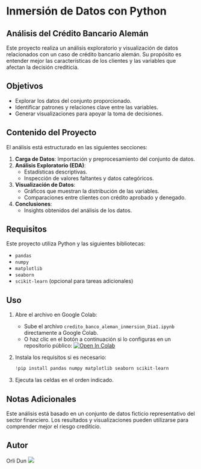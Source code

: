 # Inmersión de Datos con Python
## Análisis del Crédito Bancario Alemán

Este proyecto realiza un análisis exploratorio y visualización de datos relacionados con un caso de crédito bancario alemán. Su propósito es entender mejor las características de los clientes y las variables que afectan la decisión crediticia.

## Objetivos
- Explorar los datos del conjunto proporcionado.
- Identificar patrones y relaciones clave entre las variables.
- Generar visualizaciones para apoyar la toma de decisiones.

## Contenido del Proyecto
El análisis está estructurado en las siguientes secciones:

1. **Carga de Datos**: Importación y preprocesamiento del conjunto de datos.
2. **Análisis Exploratorio (EDA)**: 
   - Estadísticas descriptivas.
   - Inspección de valores faltantes y datos categóricos.
3. **Visualización de Datos**:
   - Gráficos que muestran la distribución de las variables.
   - Comparaciones entre clientes con crédito aprobado y denegado.
4. **Conclusiones**:
   - Insights obtenidos del análisis de los datos.

## Requisitos
Este proyecto utiliza Python y las siguientes bibliotecas:
- `pandas`
- `numpy`
- `matplotlib`
- `seaborn`
- `scikit-learn` (opcional para tareas adicionales)

## Uso
1. Abre el archivo en Google Colab:
   - Sube el archivo `credito_banco_aleman_inmersion_Dia1.ipynb` directamente a Google Colab.
   - O haz clic en el botón a continuación si lo configuras en un repositorio público:
     <a target="_blank" href="https://colab.research.google.com/github/alura-es-cursos/Inmersion-en-Datos-con-Python/blob/aula01/credito_banco_aleman_inmersion_Dia1.ipynb">
       <img src="https://colab.research.google.com/assets/colab-badge.svg" alt="Open In Colab"/>
    </a>

2. Instala los requisitos si es necesario:
   ```python
   !pip install pandas numpy matplotlib seaborn scikit-learn

3. Ejecuta las celdas en el orden indicado.

## Notas Adicionales
Este análisis está basado en un conjunto de datos ficticio representativo del sector financiero. Los resultados y visualizaciones pueden utilizarse para comprender mejor el riesgo crediticio.

## Autor
Orli Dun
<a target="_blank" href="https://www.linkedin.com/in/orlibetdungonzalez">
   <img src="https://img.shields.io/badge/LinkedIn-0077B5?style=for-the-badge&logo=linkedin&logoColor=white()"/>
</a>
